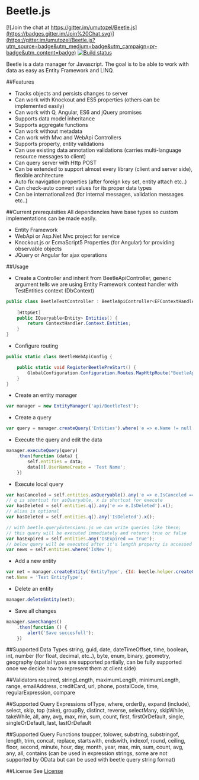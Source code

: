 Beetle.js 
=========

[![Join the chat at https://gitter.im/umutozel/Beetle.js](https://badges.gitter.im/Join%20Chat.svg)](https://gitter.im/umutozel/Beetle.js?utm_source=badge&utm_medium=badge&utm_campaign=pr-badge&utm_content=badge)
[![Build status](https://ci.appveyor.com/api/projects/status/chugsi3ye1ufa5n2?svg=true)](https://ci.appveyor.com/project/umutozel/beetle-js)

Beetle is a data manager for Javascript.
The goal is to be able to work with data as easy as Entity Framework and LINQ.


##Features
* Tracks objects and persists changes to server
* Can work with Knockout and ES5 properties (others can be implemented easily)
* Can work with Q, Angular, ES6 and jQuery promises
* Supports data model inheritance
* Supports aggregate functions
* Can work without metadata
* Can work with Mvc and WebApi Controllers
* Supports property, entity validations
* Can use existing data annotation validations (carries multi-language resource messages to client)
* Can query server with Http POST
* Can be extended to support almost every library (client and server side), flexible architecture
* Auto fix navigation properties (after foreign key set, entity attach etc..)
* Can check-auto convert values for its proper data types
* Can be internationalized (for internal messages, validation messages etc..)

##Current prerequisities
All dependencies have base types so custom implementations can be made easily.
* Entity Framework
* WebApi or Asp.Net Mvc project for service
* Knockout.js or EcmaScript5 Properties (for Angular) for providing observable objects
* JQuery or Angular for ajax operations

##Usage
* Create a Controller and inherit from BeetleApiController, generic argument tells we are using Entity Framework context handler with TestEntities context (DbContext)
```cs
public class BeetleTestController : BeetleApiController<EFContextHandler<TestEntities>> {
		
	[HttpGet]
	public IQueryable<Entity> Entities() {
		return ContextHandler.Context.Entities;
	}
}
```
* Configure routing
```cs
public static class BeetleWebApiConfig {

	public static void RegisterBeetlePreStart() {
		GlobalConfiguration.Configuration.Routes.MapHttpRoute("BeetleApi", "api/{controller}/{action}");
	}
}
```
* Create an entity manager
```javascript
var manager = new EntityManager('api/BeetleTest');
```
* Create a query
```javascript
var query = manager.createQuery('Entities').where('e => e.Name != null');
```
* Execute the query and edit the data
```javascript
manager.executeQuery(query)
	.then(function (data) {
		self.entities = data;
        data[0].UserNameCreate = 'Test Name';
    })
```
* Execute local query
```javascript
var hasCanceled = self.entities.asQueryable().any('e => e.IsCanceled == true').execute();
// q is shortcut for asQueryable, x is shortcut for execute
var hasDeleted = self.entities.q().any('e => e.IsDeleted').x();
// alias is optional
var hasDeleted = self.entities.q().any('IsDeleted').x();

// with beetle.queryExtensions.js we can write queries like these;
// this query will be executed immediately and returns true or false
var hasExpired = self.entities.any('IsExpired == true');
// below query will be executed after it's length property is accessed (like LINQ GetEnumerator)
var news = self.entities.where('IsNew');
```
* Add a new entity
```javascript
var net = manager.createEntity('EntityType', {Id: beetle.helper.createGuid()});
net.Name = 'Test EntityType';
```
* Delete an entity
```javascript
manager.deleteEntity(net);
```
* Save all changes
```javascript
manager.saveChanges()
    .then(function () {
        alert('Save succesfull');
    })
```

##Supported Data Types
string, guid, date, dateTimeOffset, time, boolean, int, number (for float, decimal, etc..), byte, enum, binary, geometry, geography (spatial types are supported partially, can be fully supported once we decide how to represent them at client side)

##Validators
required, stringLength, maximumLength, minimumLength, range, emailAddress, creditCard, url, phone, postalCode, time, regularExpression, compare

##Supported Query Expressions
ofType, where, orderBy, expand (include), select, skip, top (take), groupBy, distinct, reverse, selectMany, skipWhile, takeWhile, all, any, avg, max, min, sum, count, first, firstOrDefault, single, singleOrDefault, last, lastOrDefault

##Supported Query Functions
toupper, tolower, substring, substringof, length, trim, concat, replace, startswith, endswith, indexof, round, ceiling, floor, second, minute, hour, day, month, year, max, min, sum, count, avg, any, all, contains
(can be used in expression strings, some are not supported by OData but can be used with beetle query string format)

##License
See [License](https://github.com/umutozel/Beetle.js/blob/master/LICENSE)
